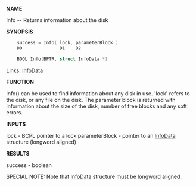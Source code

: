 
**NAME**

Info -- Returns information about the disk

**SYNOPSIS**

```c
    success = Info( lock, parameterBlock )
    D0              D1    D2

    BOOL Info(BPTR, struct InfoData *)

```
Links: [InfoData](_OOVX) 

**FUNCTION**

Info() can be used to find information about any disk in use.
'lock' refers to the disk, or any file on the disk. The parameter
block is returned with information about the size of the disk,
number of free blocks and any soft errors.

**INPUTS**

lock           - BCPL pointer to a lock
parameterBlock - pointer to an [InfoData](_OOVX) structure
(longword aligned)

**RESULTS**

success - boolean

SPECIAL NOTE:
Note that [InfoData](_OOVX) structure must be longword aligned.
